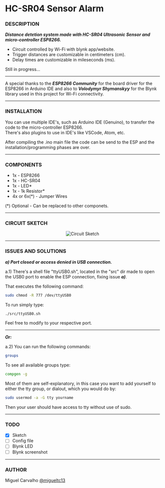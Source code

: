 # HC-SR04 Sensor Alarm

### DESCRIPTION

***Distance detetion system made with HC-SR04 Ultrasonic Sensor and micro-controller ESP8266.<br />***
- Circuit controlled by Wi-Fi with blynk app/website.<br />
- Trigger distances are customizable in centimeters (cm).<br />
- Delay times are customizable in mileseconds (ms).<br />

Still in progress...

---

A special thanks to the ***ESP8266 Community*** for the board driver for the ESP8266 in Arduino IDE and also to ***Volodymyr Shymanskyy*** for the Blynk library used in this project for Wi-Fi connectivity.

---

### INSTALLATION

You can use multiple IDE's, such as Arduino IDE (Genuino), to transfer the code to the micro-controller ESP8266.<br />
There's also plugins to use in IDE's like VSCode, Atom, etc.<br />

After compiling the .ino main file the code can be send to the ESP and the installation/programming phases are over.

---

### COMPONENTS

- 1x - ESP8266 <br/>
- 1x - HC-SR04 <br/>
- 1x - LED* <br/>
- 1x - 1k Resistor* <br/>
- 4x or 6x(*) - Jumper Wires <br/>

(*) Optional - Can be replaced to other componets.

---

### CIRCUIT SKETCH

<p align="center">
  <img src="https://github.com/migueltc13/HC-SR04/blob/main/doc/Sketch.png" alt="Circuit Sketch"/>
</p>

---

### ISSUES AND SOLUTIONS

***a) Port closed or access denied in USB connection.***<br />

a.1) There's a shell file "ttyUSB0.sh", located in the "src" dir made to open the USB0 port to enable the ESP connection, fixing issue ***a)***.<br />

That executes the following command:

```bash
sudo chmod -R 777 /dev/ttyUSB0 
  ```
  
To run simply type:

```bash
./src/ttyUSB0.sh
```

Feel free to modify to your respective port.

---

***Or:***

a.2) You can run the following commands:

```bash
groups
```

To see all available groups type:

```bash
compgen -g
```

Most of them are self-explanatory, in this case you want to add yourself to either the tty group, or dialout, which you would do by:

```bash
sudo usermod -a -G tty yourname
```

Then your user should have access to tty without use of sudo.

---

### TODO

- [x] Sketch
- [ ] Config file
- [ ] Blynk LED
- [ ] Blynk screenshot

---

### AUTHOR

Miguel Carvalho [@migueltc13](https://github.com/migueltc13)
